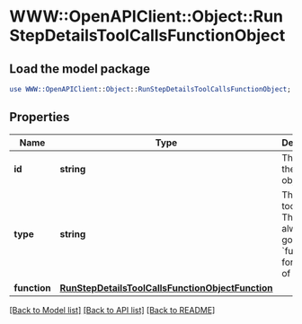 # WWW::OpenAPIClient::Object::RunStepDetailsToolCallsFunctionObject

## Load the model package
```perl
use WWW::OpenAPIClient::Object::RunStepDetailsToolCallsFunctionObject;
```

## Properties
Name | Type | Description | Notes
------------ | ------------- | ------------- | -------------
**id** | **string** | The ID of the tool call object. | 
**type** | **string** | The type of tool call. This is always going to be &#x60;function&#x60; for this type of tool call. | 
**function** | [**RunStepDetailsToolCallsFunctionObjectFunction**](RunStepDetailsToolCallsFunctionObjectFunction.md) |  | 

[[Back to Model list]](../README.md#documentation-for-models) [[Back to API list]](../README.md#documentation-for-api-endpoints) [[Back to README]](../README.md)


